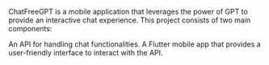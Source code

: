 ChatFreeGPT is a mobile application that leverages the power of GPT to provide an interactive chat experience. This project consists of two main components:

An API for handling chat functionalities.
A Flutter mobile app that provides a user-friendly interface to interact with the API.
